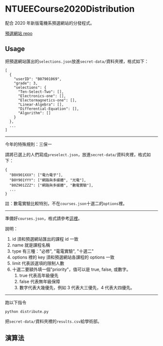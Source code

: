 # NTUEECourse2020Distribution

配合 2020 年新版電機系預選網站的分發程式。

[預選網站 repo](https://github.com/NTUEEInfoDep/NTUEECourseWebsite2020)

## Usage

把預選網站匯出的`selections.json`放進`secret-data/`資料夾裡，格式如下：

```
[
  {
    "userID": "B07901069",
    "grade": 3,
    "selections": {
      "Ten-Select-Two": [],
      "Electronics-one": [],
      "Electormagnetics-one": [],
      "Linear-Algebra": [],
      "Differential-Equation": [],
      "Algorithm": []
    }
  },
  ...
]
```

---

今年的特殊規則：三保一

請將已選上的人們寫成`preselect.json`，放進`secret-data/`資料夾裡，格式如下：

```
{
  "B0X901XXX": ["電力電子"],
  "B0Y901YYY": ["網路與多媒體", "光電"],
  "B0Z901ZZZ": ["網路與多媒體", "數電實驗"],
  ...
}
```

註：數電實驗比較特別，不在`courses.json`十選二的`options`裡。

---

準備好`courses.json`，格式請參考[這裡](/data/courses.json)。

說明：

1. id 須和預選網站匯出的課程 id 一致
2. name 就是課程名稱
3. type 有三種："必修", "電電實驗", "十選二"
4. options 裡的 key 須和預選網站各課程的 options 一致
5. limit 代表該選項的限制人數
6. 十選二要額外填一個"priority"，值可以是 true, false, 或數字。
   1. true 代表高年級優先
   2. false 代表無年級保障
   3. 數字代表大幾優先，例如 3 代表大三優先，4 代表大四優先。

---

跑以下指令

```
python distribute.py
```

把`secret-data/`資料夾裡的`results.csv`給學術部。

## 演算法
